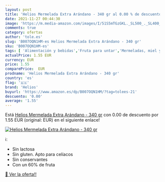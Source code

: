```yaml
---
layout: post
title: 'Helios Mermelada Extra Arándano - 340 gr al 0.00 % de descuento'
date: 2021-11-27 00:44:30
image: 'https://m.media-amazon.com/images/I/51S5mTGzGKL._SL500_._SL400_.jpg'
comments: true
category: ofertas
author: 'tole.es'
slug: 'B007OQN1HM-es Helios Mermelada Extra Arándano - 340 gr'
sku: 'B007OQN1HM-es'
tags: [ 'Alimentación y bebidas','Fruta para untar','Mermeladas, miel y pastas para untar','helios','mermelada', ]
actualPrice: 1.55 EUR
currency: EUR
price: 1.55
comparePrice:  EUR
prodname: 'Helios Mermelada Extra Arándano - 340 gr'
country: 'es'
flag: '🇪🇸'
brand: 'Helios'
buyurl: 'https://www.amazon.es/dp/B007OQN1HM/?tag=tolees-21'
descuento: '0.00'
average: '1.55'
---
```


Está [Helios Mermelada Extra Arándano - 340 gr](https://www.amazon.es/dp/B007OQN1HM/?tag=tolees-21) con 0.00 de descuento por 1.55 EUR (original:  EUR) en el siguiente enlace!

[![Helios Mermelada Extra Arándano - 340 gr](https://m.media-amazon.com/images/I/51S5mTGzGKL._SL500_._SL400_.jpg)](https://www.amazon.es/dp/B007OQN1HM/?tag=tolees-21)

ℹ️:

- Sin lactosa
- Sin gluten. Apto para celíacos
- Sin conservantes
- Con un 60% de fruta

[🛒 Ver la oferta!!](https://www.amazon.es/dp/B007OQN1HM/?tag=tolees-21)
